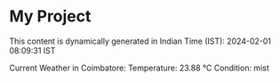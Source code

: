 # My Project

This content is dynamically generated in Indian Time (IST): 2024-02-01 08:09:31 IST


Current Weather in Coimbatore:
Temperature: 23.88 °C
Condition: mist
